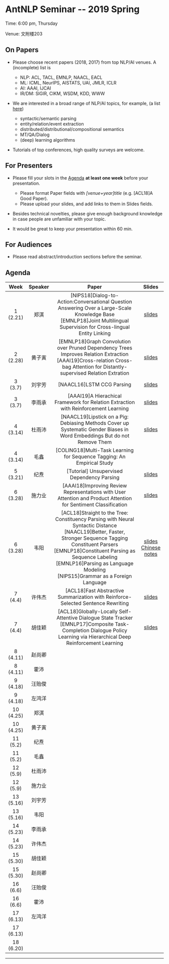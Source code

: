 # AntNLP Seminar -- 2019 Spring

Time: 6:00 pm, Thursday

Venue: 文附楼203

## On Papers

- Please choose recent papers (2018, 2017) from top NLP/AI venues. A (incomplete) list is
  - NLP: ACL, TACL, EMNLP, NAACL, EACL
  - ML:  ICML, NeurIPS, AISTATS, UAI, JMLR, ICLR
  - AI:  AAAI, IJCAI
  - IR/DM: SIGIR, CIKM, WSDM, KDD, WWW

- We are interested in a broad range of NLP/AI topics, for example, (a list [here](https://slack-files.com/T22T1UP8Q-F726RJERH-9a39cc3d9a))

  - syntactic/semantic parsing
  - entity/relation/event extraction
  - distributed/distributional/compositional semantics
  - MT/QA/Dialog
  - (deep) learning algorithms

- Tutorials of top conferences, high quality surveys are welcome.

## For Presenters

- Please fill your slots in the [Agenda](#agenda) **at least one week** before your presentation.

  - Please format Paper fields with *[venue+year]title* (e.g. [ACL18]A Good Paper).
  - Please upload your slides, and add links to them in Slides fields.
- Besides technical novelties, please give enough background knowledge in case people are unfamiliar with your topic.
- It would be great to keep your presentation within 60 min.

## For Audiences

- Please read abstract/introduction sections before the seminar.

## Agenda

| Week | Speaker | Paper                                    |                  Slides                  |
| :--: | :-----: | :--------------------------------------: | :--------------------------------------: |
| 1 (2.21) |   郑淇  | [NIPS18]Dialog-to-Action:Conversational Question Answering Over a Large-Scale Knowledge Base<br/>[EMNLP18]Joint Multilingual Supervision for Cross-lingual Entity Linking<br/> | [slides](https://github.com/AntNLP/seminar/blob/master/2019Spring/week1/antnlp190221.pptx) |
| 2 (2.28) |   黄子寅 | [EMNLP18]Graph Convolution over Pruned Dependency Trees Improves Relation Extraction<br/>[AAAI19]Cross-relation Cross-bag Attention for Distantly-supervised Relation Extration<br/> |[slides](https://github.com/AntNLP/seminar/blob/master/2019Spring/week2/go.pptx)                           |
| 3 (3.7) | 刘宇芳 | [NAACL16]LSTM CCG Parsing | [slides](https://github.com/AntNLP/seminar/blob/master/2019Spring/week3/LSTM%20CCG%20Parsing.pptx) |
| 3 (3.7) | 李雨承 | [AAAI19]A Hierachical Framework for Relation Extraction with Reinforcement Learning | [slides](https://github.com/AntNLP/seminar/blob/master/2019Spring/week3/%E8%87%AA%E7%84%B6%E8%AF%AD%E8%A8%80%E5%A4%84%E7%90%86%E8%AE%A8%E8%AE%BA%E7%89%88HRL.pdf) |
|  4 (3.14)  | 杜雨沛 | [NAACL19]Lipstick on a Pig: Debiasing Methods Cover up Systematic Gender Biases in Word Embeddings But do not Remove Them  | [slides](https://github.com/AntNLP/seminar/blob/master/2019Spring/week4/seminar_Mar.14.pdf) |
| 4 (3.14) | 毛鑫 | [COLING18]Multi-Task Learning for Sequence Tagging: An Empirical Study |        |
|  5 (3.21)  | 纪焘 | [Tutorial] Unsupervised Dependency Parsing |    [slides](https://github.com/AntNLP/seminar/blob/master/2019Spring/week5/unsupervised-parsing.pdf)    |
|  6 (3.28)   | 施力业 | [AAAI18]Improving Review Representations with User Attention and Product Attention for Sentiment Classification | [slides](https://github.com/AntNLP/seminar/blob/master/2019Spring/week6/3.21nlp.pptx) |
| 6 (3.28) | 韦阳 | [ACL18]Straight to the Tree: Constituency Parsing with Neural Syntactic Distance<br/>[NAACL19]Better, Faster, Stronger Sequence Tagging Constituent Parsers<br/>[EMNLP18]Constituent Parsing as Sequence Labeling<br/>[EMNLP16]Parsing as Language Modeling<br/>[NIPS15]Grammar as a Foreign Language | [slides](https://github.com/AntNLP/seminar/blob/master/2019Spring/week6/ConParSeqLab.pdf)<br/>[Chinese notes](https://godweiyang.com/2019/03/11/ConParSeqLab/) |
|  7 (4.4)  | 许伟杰 | [ACL18]Fast Abstractive Summarization with Reinforce-Selected Sentence Rewriting |   [slides](https://github.com/AntNLP/seminar/blob/master/2019Spring/week7/Fast_abs_rl.pptx)             |
|  7 (4.4)  | 胡佳颖 | [ACL18]Globally-Locally Self-Attentive Dialogue State Tracker<br/>[EMNLP17]Composite Task-Completion Dialogue Policy Learning via Hierarchical Deep Reinforcement Learning |                   [slides](https://github.com/AntNLP/seminar/blob/master/2019Spring/week7/%E8%AE%BA%E6%96%87%E5%88%86%E4%BA%AB4.pptx)                       |
| 8 (4.11) | 赵尚卿 | | |
|  8 (4.11)  | 霍沛 |  |  |
| 9 (4.18)| 汪贻俊 |  | |
|  9 (4.18)  | 左鸿洋 |       |        |
| 10 (4.25) | 郑淇 |       |        |
|  10 (4.25)  | 黄子寅 |   |   |
| 11 (5.2)| 纪焘 |  |  |
|  11 (5.2)  | 毛鑫 |       |                                          |
| 12 (5.9) | 杜雨沛 |       |  |
|  12 (5.9)  | 施力业 |       |                                          |
| 13 (5.16)| 刘宇芳 |       | |
|  13 (5.16)  | 韦阳 |       |                                          |
| 14 (5.23) | 李雨承 |       | |
|  14 (5.23)  | 许伟杰 |       |                                          |
| 15 (5.30) | 胡佳颖 |       | |
|  15 (5.30)  | 赵尚卿 |       |                                          |
| 16 (6.6)  | 汪贻俊 |       | |
| 16 (6.6) | 霍沛 |                       |                                          |
| 17 (6.13) | 左鸿洋 |  | |
| 17 (6.13) |    |                |                                          |
| 18 (6.20) | | ||

---
